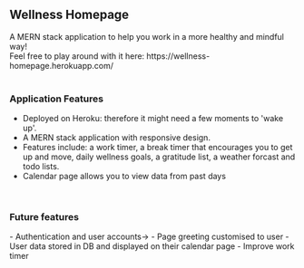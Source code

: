 
<h2>Wellness Homepage </h2>
A MERN stack application to help you work in a more healthy and mindful way! <br> Feel free to play around with it here: https://wellness-homepage.herokuapp.com/<br><br>

<h3> Application Features </h3>
<ul>
<li> Deployed on Heroku: therefore it might need a few moments to 'wake up'.
<li> A MERN stack application with responsive design.
<li> Features include: a work timer, a break timer that encourages you to get up and move, daily wellness goals, a gratitude list, a weather forcast and todo lists. 
<li> Calendar page allows you to view data from past days 
</ul><br>

<h3> Future features </h3>
- Authentication and user accounts->
    - Page greeting customised to user 
    - User data stored in DB and displayed on their calendar page 
- Improve work timer
